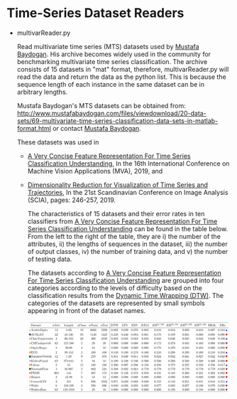 # Time-Series Dataset Readers

* multivarReader.py

  Read multivariate time series (MTS) datasets used by [Mustafa Baydogan](https://asu.pure.elsevier.com/en/publications/time-series-representation-and-similarity-based-on-local-autopatt-2). His archive becomes widely used in the community for benchmarking multivariate time series classification. The archive consists of 15 datasets in "mat" format, therefore, multivarReader.py will read the data and return the data as the python list. This is because the sequence length of each instance in the same dataset can be in arbitrary lengths. 
  
  
  Mustafa Baydogan's MTS datasets can be obtained from:
  http://www.mustafabaydogan.com/files/viewdownload/20-data-sets/69-multivariate-time-series-classification-data-sets-in-matlab-format.html or contact [Mustafa Baydogan](http://www.mustafabaydogan.com).

  These datasets was used in 
  * [A Very Concise Feature Representation For Time Series Classification Understanding](https://ieeexplore.ieee.org/document/8757981), In the 16th International Conference on Machine Vision Applications (MVA), 2019, and 
  
  * [Dimensionality Reduction for Visualization of Time Series and Trajectories](https://link.springer.com/chapter/10.1007/978-3-030-20205-7_21), In the 21st Scandinavian Conference on Image Analysis (SCIA), pages: 246-257, 2019.
   

    The characteristics of 15 datasets and their error rates in ten classifiers from [A Very Concise Feature Representation For Time Series Classification Understanding](https://ieeexplore.ieee.org/document/8757981) can be found in the table below. From the left to the right of the table, they are i) the number of the attributes, ii) the lengths of sequences in the dataset, iii) the number of output classes, iv) the number of training data, and v) the number of testing data. 
    
    The datasets according to  [A Very Concise Feature Representation For Time Series Classification Understanding](https://ieeexplore.ieee.org/document/8757981) are grouped into four categories according to the levels of difficulty based on the classification results from the [Dynamic Time Wrapping (DTW)](https://asu.pure.elsevier.com/en/publications/time-series-representation-and-similarity-based-on-local-autopatt-2). The categories of the datasets are represented by small symbols appearing in front of the dataset names. 
    
    
    ![dataset+results](doc/dataset+results.png)
 
